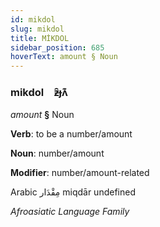 ```yaml
---
id: mikdol
slug: mikdol
title: MİKDOL
sidebar_position: 685
hoverText: amount § Noun
---
```


### mikdol&emsp;<span kind="abugida">ƶ̑ɟʌ͊</span>

*amount* **§** Noun

**Verb**: to be a number/amount

**Noun**: number/amount

**Modifier**: number/amount-related

Arabic مِقْدَار miqdār undefined

*Afroasiatic Language Family*